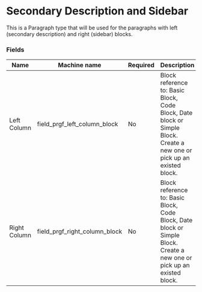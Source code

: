 # Secondary Description and Sidebar
This is a Paragraph type that will be used for the paragraphs with left (secondary description) and right (sidebar) blocks.

### Fields
| Name         | Machine name                  | Required | Description                                                                                                            |
| ------------ | ----------------------------- | -------- | ---------------------------------------------------------------------------------------------------------------------- |
| Left Column  | field_prgf_left_column_block  | No       | Block reference to: Basic Block, Code Block, Date block or Simple Block. Create a new one or pick up an existed block. |
| Right Column | field_prgf_right_column_block | No       | Block reference to: Basic Block, Code Block, Date block or Simple Block. Create a new one or pick up an existed block. |
